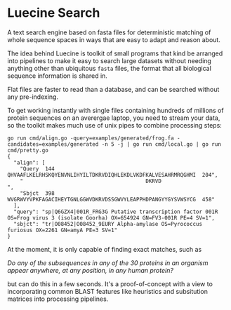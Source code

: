 Luecine Search
==============

A text search engine based on fasta files for deterministic matching of whole
sequence spaces in ways that are easy to adapt and reason about.
 
The idea behind Luecine is toolkit of small programs that kind be arranged into
pipelines to make it easy to search large datasets without needing anything
other than ubiquitous `fasta` files, the format that all biological sequence
information is shared in.

Flat files are faster to read than a database, and can be searched without any
pre-indexing.

To get working instantly with single files containing hundreds of millions of
protein sequences on an averergae laptop, you need to stream your data, so the
toolkit makes much use of unix pipes to combine processing steps:

```
go run cmd/align.go -query=examples/generated/frog.fa -candidates=examples/generated -n 5 -j | go run cmd/local.go | go run cmd/pretty.go 
{
  "align": [
    "Query  144  QHVAAFLKELRHSKQYENVNLIHYILTDKRVDIQHLEKDLVKDFKALVESAHRMRQGHMI  204",
    "                                       DKRVD                                 ",
    "Sbjct  398  WVGRWVYVPKFAGACIHEYTGNLGGWVDKRVDSSGWVYLEAPPHDPANGYYGYSVWSYCG  458"
  ],
  "query": "sp|Q6GZX4|001R_FRG3G Putative transcription factor 001R OS=Frog virus 3 (isolate Goorha) OX=654924 GN=FV3-001R PE=4 SV=1",
  "sbjct": "tr|O08452|O08452_9EURY Alpha-amylase OS=Pyrococcus furiosus OX=2261 GN=amyA PE=3 SV=1"
}
```

At the moment, it is only capable of finding exact matches, such as

_Do any of the subsequences in any of the 30 proteins in an organism appear
anywhere, at any position, in any human protein?_

but can do this in a few seconds. It's a proof-of-concept with a view to
incorporating common BLAST features like heuristics and subsitution matrices
into processing pipelines.

